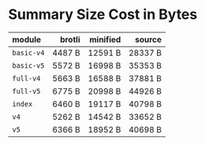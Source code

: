 # Summary Size Cost in Bytes

| module           |   brotli | minified |   source |
|:-----------------|---------:|---------:|---------:|
| `basic-v4`       |   4487 B |  12591 B |  28337 B |
| `basic-v5`       |   5572 B |  16998 B |  35353 B |
| `full-v4`        |   5663 B |  16588 B |  37881 B |
| `full-v5`        |   6775 B |  20998 B |  44926 B |
| `index`          |   6460 B |  19117 B |  40798 B |
| `v4`             |   5262 B |  14542 B |  33652 B |
| `v5`             |   6366 B |  18952 B |  40698 B |



